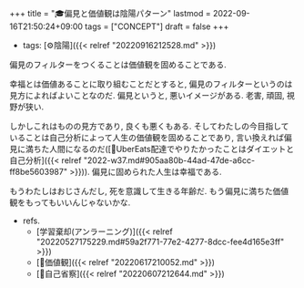 +++
title = "🎓偏見と価値観は陰陽パターン"
lastmod = 2022-09-16T21:50:24+09:00
tags = ["CONCEPT"]
draft = false
+++

-   tags: [⚙陰陽]({{< relref "20220916212528.md" >}})

偏見のフィルターをつくることは価値観を固めることである.

幸福とは価値あることに取り組むことだとすると, 偏見のフィルターというのは見方によればよいことなのだ. 偏見というと, 悪いイメージがある. 老害, 頑固, 視野が狭い.

しかしこれはものの見方であり, 良くも悪くもある. そしてわたしの今目指していることは自己分析によって人生の価値観を固めることであり, 言い換えれば偏見に満ちた人間になるのだ([💭UberEats配達でやりたかったことはダイエットと自己分析]({{< relref "2022-w37.md#905aa80b-44ad-47de-a6cc-ff8be5603987" >}})). 偏見に固められた人生は幸福である.

もうわたしはおじさんだし, 死を意識して生きる年齢だ. もう偏見に満ちた価値観をもってもいいんじゃないかな.

-   refs.
    -   [学習棄却(アンラーニング)]({{< relref "20220527175229.md#59a2f771-77e2-4277-8dcc-fee4d165e3ff" >}})
    -   [📝価値観]({{< relref "20220617210052.md" >}})
    -   [📝自己省察]({{< relref "20220607212644.md" >}})
